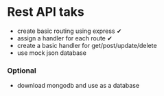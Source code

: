 # Rest API taks

- create basic routing using express ✔
- assign a handler for each route ✔
- create a basic handler for get/post/update/delete
- use mock json database

### Optional
 - download mongodb and use as a database